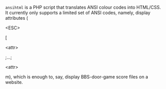 `ansihtml` is a PHP script that translates ANSI colour codes into HTML/CSS.  It currently only supports a limited set of ANSI codes, namely, display attributes (

&lt;ESC&gt;

[

&lt;attr&gt;

;...;

&lt;attr&gt;

m), which is enough to, say, display BBS-door-game score files on a website.